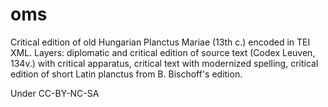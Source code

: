 # oms
Critical edition of old Hungarian Planctus Mariae (13th c.) encoded in TEI XML.
Layers:
diplomatic and critical edition of source text (Codex Leuven, 134v.) with critical apparatus,
critical text with modernized spelling,
critical edition of short Latin planctus from B. Bischoff's edition.

Under CC-BY-NC-SA
